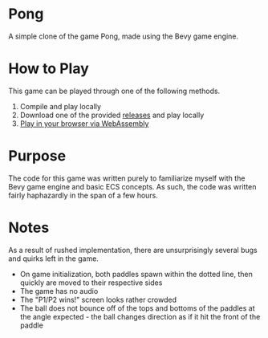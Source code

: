 
# Pong
A simple clone of the game Pong, made using the Bevy game engine. 


# How to Play
This game can be played through one of the following methods.
  1. Compile and play locally
  2. Download one of the provided [releases](https://github.com/amkillam/pong/releases) and play locally
  2. [Play in your browser via WebAssembly](https://amkillam.github.io/pong/)

# Purpose
The code for this game was written purely to familiarize myself with the Bevy game engine and basic ECS concepts. As such, the code was written fairly haphazardly in the span of a few hours. 

# Notes
As a result of rushed implementation, there are unsurprisingly several bugs and quirks left in the game. 

- On game initialization, both paddles spawn within the dotted line, then quickly are moved to their respective sides
- The game has no audio
- The "P1/P2 wins!" screen looks rather crowded
- The ball does not bounce off of the tops and bottoms of the paddles at the angle expected - the ball changes direction as if it hit the front of the paddle

